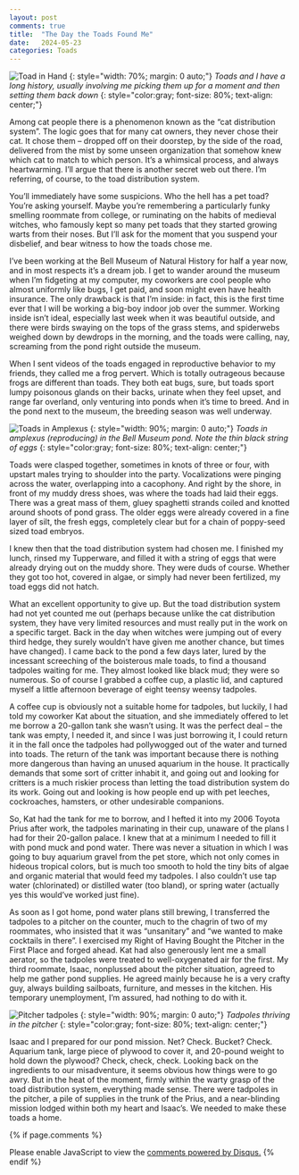 ```yaml
---
layout: post
comments: true
title:  "The Day the Toads Found Me"
date:   2024-05-23
categories: Toads
---
```

![Toad in Hand](/assets/toads/gardeningtoad.jpg)
{: style="width: 70%; margin: 0 auto;"}
*Toads and I have a long history, usually involving me picking them up for a moment and then setting them back down*
{: style="color:gray; font-size: 80%; text-align: center;"}

Among cat people there is a phenomenon known as the “cat distribution system”. The logic goes that for many cat owners, they never chose their cat. It chose them – dropped off on their doorstep, by the side of the road, delivered from the mist by some unseen organization that somehow knew which cat to match to which person. It’s a whimsical process, and always heartwarming. I’ll argue that there is another secret web out there. I’m referring, of course, to the toad distribution system. 

You’ll immediately have some suspicions. Who the hell has a pet toad? You’re asking yourself. Maybe you’re remembering a particularly funky smelling roommate from college, or ruminating on the habits of medieval witches, who famously kept so many pet toads that they started growing warts from their noses. But I’ll ask for the moment that you suspend your disbelief, and bear witness to how the toads chose me. 

I’ve been working at the Bell Museum of Natural History for half a year now, and in most respects it’s a dream job. I get to wander around the museum when I’m fidgeting at my computer, my coworkers are cool people who almost uniformly like bugs, I get paid, and soon might even have health insurance. The only drawback is that I’m inside: in fact, this is the first time ever that I will be working a big-boy indoor job over the summer. Working inside isn’t ideal, especially last week when it was beautiful outside, and there were birds swaying on the tops of the grass stems, and spiderwebs weighed down by dewdrops in the morning, and the toads were calling, nay, screaming from the pond right outside the museum.

When I sent videos of the toads engaged in reproductive behavior to my friends, they called me a frog pervert. Which is totally outrageous because frogs are different than toads. They both eat bugs, sure, but toads sport lumpy poisonous glands on their backs, urinate when they feel upset, and range far overland, only venturing into ponds when it’s time to breed. And in the pond next to the museum, the breeding season was well underway.

![Toads in Amplexus](/assets/toads/amplexus.jpg)
{: style="width: 90%; margin: 0 auto;"}
*Toads in amplexus (reproducing) in the Bell Museum pond. Note the thin black string of eggs*
{: style="color:gray; font-size: 80%; text-align: center;"}

Toads were clasped together, sometimes in knots of three or four, with upstart males trying to shoulder into the party. Vocalizations were pinging across the water, overlapping into a cacophony. And right by the shore, in front of my muddy dress shoes, was where the toads had laid their eggs. There was a great mass of them, gluey spaghetti strands coiled and knotted around shoots of pond grass. The older eggs were already covered in a fine layer of silt, the fresh eggs, completely clear but for a chain of poppy-seed sized toad embryos. 

I knew then that the toad distribution system had chosen me. I finished my lunch, rinsed my Tupperware, and filled it with a string of eggs that were already drying out on the muddy shore. They were duds of course. Whether they got too hot, covered in algae, or simply had never been fertilized, my toad eggs did not hatch. 

What an excellent opportunity to give up. But the toad distribution system had not yet counted me out (perhaps because unlike the cat distribution system, they have very limited resources and must really put in the work on a specific target. Back in the day when witches were jumping out of every third hedge, they surely wouldn’t have given me another chance, but times have changed). I came back to the pond a few days later, lured by the incessant screeching of the boisterous male toads, to find a thousand tadpoles waiting for me. They almost looked like black mud; they were so numerous. So of course I grabbed a coffee cup, a plastic lid, and captured myself a little afternoon beverage of eight teensy weensy tadpoles.

A coffee cup is obviously not a suitable home for tadpoles, but luckily, I had told my coworker Kat about the situation, and she immediately offered to let me borrow a 20-gallon tank she wasn’t using. It was the perfect deal – the tank was empty, I needed it, and since I was just borrowing it, I could return it in the fall once the tadpoles had pollywogged out of the water and turned into toads. The return of the tank was important because there is nothing more dangerous than having an unused aquarium in the house. It practically demands that some sort of critter inhabit it, and going out and looking for critters is a much riskier process than letting the toad distribution system do its work. Going out and looking is how people end up with pet leeches, cockroaches, hamsters, or other undesirable companions.

So, Kat had the tank for me to borrow, and I hefted it into my 2006 Toyota Prius after work, the tadpoles marinating in their cup, unaware of the plans I had for their 20-gallon palace. I knew that at a minimum I needed to fill it with pond muck and pond water. There was never a situation in which I was going to buy aquarium gravel from the pet store, which not only comes in hideous tropical colors, but is much too smooth to hold the tiny bits of algae and organic material that would feed my tadpoles. I also couldn’t use tap water (chlorinated) or distilled water (too bland), or spring water (actually yes this would’ve worked just fine).

As soon as I got home, pond water plans still brewing, I transferred the tadpoles to a pitcher on the counter, much to the chagrin of two of my roommates, who insisted that it was “unsanitary” and “we wanted to make cocktails in there”. I exercised my Right of Having Bought the Pitcher in the First Place and forged ahead. Kat had also generously lent me a small aerator, so the tadpoles were treated to well-oxygenated air for the first. My third roommate, Isaac, nonplussed about the pitcher situation, agreed to help me gather pond supplies. He agreed mainly because he is a very crafty guy, always building sailboats, furniture, and messes in the kitchen. His temporary unemployment, I’m assured, had nothing to do with it.

![Pitcher tadpoles](/assets/toads/pitcher.jpg)
{: style="width: 90%; margin: 0 auto;"}
*Tadpoles thriving in the pitcher*
{: style="color:gray; font-size: 80%; text-align: center;"}

Isaac and I prepared for our pond mission. Net? Check. Bucket? Check. Aquarium tank, large piece of plywood to cover it, and 20-pound weight to hold down the plywood? Check, check, check. Looking back on the ingredients to our misadventure, it seems obvious how things were to go awry. But in the heat of the moment, firmly within the warty grasp of the toad distribution system, everything made sense. There were tadpoles in the pitcher, a pile of supplies in the trunk of the Prius, and a near-blinding mission lodged within both my heart and Isaac’s. We needed to make these toads a home.

{% if page.comments %}
<div id="disqus_thread"></div>
<script>
    /**
    *  RECOMMENDED CONFIGURATION VARIABLES: EDIT AND UNCOMMENT THE SECTION BELOW TO INSERT DYNAMIC VALUES FROM YOUR PLATFORM OR CMS.
    *  LEARN WHY DEFINING THESE VARIABLES IS IMPORTANT: https://disqus.com/admin/universalcode/#configuration-variables    */
    /*
    var disqus_config = function () {
    this.page.url = 'https://www.hughgabriel.com/Travel/2022/07/21/Beyond-the-Island.html';  // Replace PAGE_URL with your page's canonical URL variable
    this.page.identifier = '/Travel/2022/07/21/Beyond-the-Island.html'; // Replace PAGE_IDENTIFIER with your page's unique identifier variable
    };
    */
    (function() { // DON'T EDIT BELOW THIS LINE
    var d = document, s = d.createElement('script');
    s.src = 'https://hughsblog-1.disqus.com/embed.js';
    s.setAttribute('data-timestamp', +new Date());
    (d.head || d.body).appendChild(s);
    })();
</script>
<noscript>Please enable JavaScript to view the <a href="https://disqus.com/?ref_noscript">comments powered by Disqus.</a></noscript>
{% endif %}
